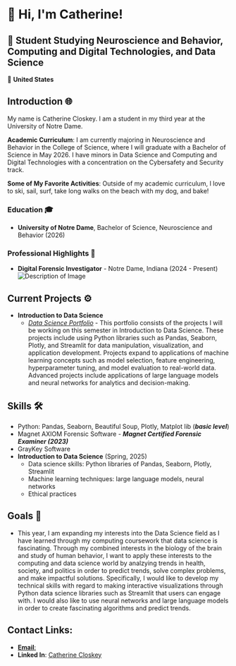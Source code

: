 # 👋 Hi, I'm Catherine!

## 🚀 Student Studying Neuroscience and Behavior, Computing and Digital Technologies, and Data Science

📍 **United States**  


## Introduction 🌐
My name is Catherine Closkey. I am a student in my third year at the University of Notre Dame. 

**Academic Curriculum**: I am currently majoring in Neuroscience and Behavior in the College of Science, where I will graduate with a Bachelor of Science in May 2026. I have minors in Data Science and Computing and Digital Technologies with a concentration on the Cybersafety and Security track. 

**Some of My Favorite Activities**: Outside of my academic curriculum, I love to ski, sail, surf, take long walks on the beach with my dog, and bake!

### Education 🎓
- **University of Notre Dame**, Bachelor of Science, Neuroscience and Behavior (2026)

### Professional Highlights 🌟
- **Digital Forensic Investigator** - Notre Dame, Indiana (2024 - Present)
![Description of Image](https://news.nd.edu/assets/330693/500x/cyber_crimes_unit_mc_feature.jpg)
       
## Current Projects ⚙️
- **Introduction to Data Science**
    - [*Data Science Portfolio*](https://github.com/ccloskey2/CLOSKEY-Data-Science-Portolio)
          - This portfolio consists of the projects I will be working on this semester in Introduction to Data Science. These projects include using Python libraries such as Pandas,                Seaborn, Plotly, and Streamlit for data manipulation, visualization, and application development. Projects expand to applications of machine learning concepts such as model             selection, feature engineering, hyperparameter tuning, and model evaluation to real-world data. Advanced projects include applications of large language models and                      neural networks for analytics and decision-making.  

## Skills 🛠️
   - Python: Pandas, Seaborn, Beautiful Soup, Plotly, Matplot lib (***basic level***)
   - Magnet AXIOM Forensic Software - ***Magnet Certified Forensic Examiner (2023)***
   - GrayKey Software
   - **Introduction to Data Science** (Spring, 2025)
        - Data science skills: Python libraries of Pandas, Seaborn, Plotly, Streamlit
        - Machine learning techniques: large language models, neural networks
        - Ethical practices

## Goals 🚀 
- This year, I am expanding my interests into the Data Science field  as I have learned through my computing coursework that data science is fascinating. Through my combined interests in the biology of the brain and study of human behavior, I want to apply these interests to the computing and data science world by analzying trends in health, society, and politics in order to predict trends, solve complex problems, and make impactful solutions. Specifically, I would like to develop my technical skills with regard to making interactive visualizations through Python data science libraries such as Streamlit that users can engage with. I would also like to use neural networks and large language models in order to create fascinating algorithms and predict trends. 
  
## Contact Links:  
- [**Email**:](mailto:ccloskey@nd.edu)
- **Linked In**: [Catherine Closkey](https://www.linkedin.com/in/catherine-closkey-a1863b2ab)


